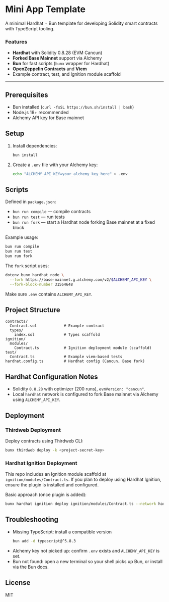 # Mini App Template

A minimal Hardhat + Bun template for developing Solidity smart contracts with TypeScript tooling.

### Features

- **Hardhat** with Solidity 0.8.28 (EVM Cancun)
- **Forked Base Mainnet** support via Alchemy
- **Bun** for fast scripts (`bunx` wrapper for Hardhat)
- **OpenZeppelin Contracts** and **Viem**
- Example contract, test, and Ignition module scaffold

---

## Prerequisites

- Bun installed (`curl -fsSL https://bun.sh/install | bash`)
- Node.js 18+ recommended
- Alchemy API key for Base mainnet

## Setup

1. Install dependencies:
   ```bash
   bun install
   ```
2. Create a `.env` file with your Alchemy key:
   ```bash
   echo "ALCHEMY_API_KEY=your_alchemy_key_here" > .env
   ```

## Scripts

Defined in `package.json`:

- `bun run compile` — compile contracts
- `bun run test` — run tests
- `bun run fork` — start a Hardhat node forking Base mainnet at a fixed block

Example usage:

```bash
bun run compile
bun run test
bun run fork
```

The `fork` script uses:

```bash
dotenv bunx hardhat node \
  --fork https://base-mainnet.g.alchemy.com/v2/$ALCHEMY_API_KEY \
  --fork-block-number 31564648
```

Make sure `.env` contains `ALCHEMY_API_KEY`.

## Project Structure

```
contracts/
  Contract.sol            # Example contract
  types/
    index.sol             # Types scaffold
ignition/
  modules/
    Contract.ts           # Ignition deployment module (scaffold)
test/
  Contract.ts             # Example viem-based tests
hardhat.config.ts         # Hardhat config (Cancun, Base fork)
```

## Hardhat Configuration Notes

- Solidity `0.8.28` with optimizer (200 runs), `evmVersion: "cancun"`.
- Local `hardhat` network is configured to fork Base mainnet via Alchemy using `ALCHEMY_API_KEY`.

## Deployment

### Thirdweb Deployment

Deploy contracts using Thirdweb CLI:

```bash
bunx thirdweb deploy -k <project-secret-key>
```

### Hardhat Ignition Deployment

This repo includes an Ignition module scaffold at `ignition/modules/Contract.ts`. If you plan to deploy using Hardhat Ignition, ensure the plugin is installed and configured.

Basic approach (once plugin is added):

```bash
bunx hardhat ignition deploy ignition/modules/Contract.ts --network hardhat
```

## Troubleshooting

- Missing TypeScript: install a compatible version
  ```bash
  bun add -d typescript@^5.8.3
  ```
- Alchemy key not picked up: confirm `.env` exists and `ALCHEMY_API_KEY` is set.
- Bun not found: open a new terminal so your shell picks up Bun, or install via the Bun docs.

## License

MIT
